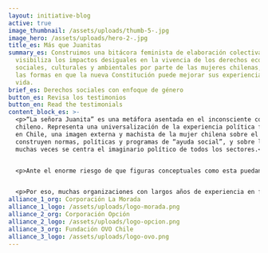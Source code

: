 ```yaml
---
layout: initiative-blog
active: true
image_thumbnail: /assets/uploads/thumb-5-.jpg
image_hero: /assets/uploads/hero-2-.jpg
title_es: Más que Juanitas
summary_es: Construimos una bitácora feminista de elaboración colectiva, que
  visibiliza los impactos desiguales en la vivencia de los derechos económicos,
  sociales, culturales y ambientales por parte de las mujeres chilenas, asi como
  las formas en que la nueva Constitución puede mejorar sus experiencias de
  vida.
brief_es: Derechos sociales con enfoque de género
button_es: Revisa los testimonios
button_en: Read the testimonials
content_block_es: >-
  <p>“La señora Juanita” es una metáfora asentada en el inconsciente colectivo
  chileno. Representa una universalización de la experiencia política femenina
  en Chile, una imagen externa y machista de la mujer chilena sobre el que se
  construyen normas, políticas y programas de “ayuda social”, y sobre la que
  muchas veces se centra el imaginario político de todos los sectores.</p>


  <p>Ante el enorme riesgo de que figuras conceptuales como esta puedan teñir el debate constitucional, abordar este debate desde una perspectiva que integre  género, constitución y DESCA ofrece una oportunidad y un espacio transformativo para tratar los problemas endémicos de injusticia social y económica que afectan a las mujeres y diversidades en Chile, con miras a la construcción de un texto constitucional con enfoque de género.</p>


  <p>Por eso, muchas organizaciones con largos años de experiencia en feminismos o derechos sociales, se han sumado al Distrito Global para compartir relatos de mujeres chilenas en torno a la forma en que la nueva Constitución puede cambiar sus experiencias de vida . Con ellas, esta iniciativa pretende identificar los elementos clave para hacer transversal el enfoque de género en todos los derechos sociales, para contribuir a transformar las formas en que se entienden y protegen estos derechos.</p>
alliance_1_org: Corporación La Morada
alliance_1_logo: /assets/uploads/logo-morada.png
alliance_2_org: Corporación Opción
alliance_2_logo: /assets/uploads/logo-opcion.png
alliance_3_org: Fundación OVO Chile
alliance_3_logo: /assets/uploads/logo-ovo.png
---
```

